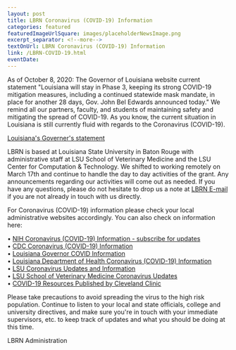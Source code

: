```yaml
--- 
layout: post
title: LBRN Coronavirus (COVID-19) Information
categories: featured
featuredImageUrlSquare: images/placeholderNewsImage.png
excerpt_separator: <!--more-->
textOnUrl: LBRN Coronavirus (COVID-19) Information
link: /LBRN-COVID-19.html
eventDate: 
--- 
```


As of October 8, 2020: The Governor of Louisiana website current statement "Louisiana will stay in Phase 3, keeping its strong COVID-19 mitigation measures, including a continued statewide mask mandate, in place for another 28 days, Gov. John Bel Edwards announced today." We remind all our partners, faculty, and students of maintaining safety and mitigating the spread of COVID-19. As you know, the current situation in Louisiana is still currently fluid with regards to the Coronavirus (COVID-19). <!--more-->

[Louisiana's Governer's statement](https://gov.louisiana.gov/index.cfm/newsroom/detail/2727)

LBRN is based at Louisiana State University in Baton Rouge with administrative staff at LSU School of Veterinary Medicine and the LSU Center for Computation & Technology. We shifted to working remotely on March 17th and continue to handle the day to day activities of the grant. Any announcements regarding our activities will come out as needed. If you have any questions, please do not hesitate to drop us a note at [LBRN E-mail](mailto:lbrn@.lsu.edu) if you are not already in touch with us directly.

For Coronavirus (COVID-19) information please check your local administrative websites accordingly. You can also check on information here:

  •  [NIH Coronavirus (COVID-19) Information - subscribe for updates](https://www.nih.gov/health-information/coronavirus)  
  •  [CDC Coronavirus (COVID-19) Information](https://www.cdc.gov/coronavirus/2019-ncov/index.html)  
  •  [Louisiana Governor COVID Information](https://coronavirus.la.gov)  
  •  [Louisiana Department of Health Coronavirus (COVID-19) Information](http://ldh.la.gov/coronavirus/)  
  •  [LSU Coronavirus Updates and Information](https://www.lsu.edu/coronavirus/index.php)  
  •  [LSU School of Veterinary Medicine Coronavirus Updates](https://lsu.edu/vetmed/disaster_preparedness/coronavirus_updates.php)  
  •  [COVID-19 Resources Published by Cleveland Clinic](https://newsroom.clevelandclinic.org/2020/08/13/cleveland-clinic-american-lung-association-provide-advanced-covid-19-resources-for-healthcare-providers/)

Please take precautions to avoid spreading the virus to the high risk population. Continue to listen to your local and state officials, college and university directives, and make sure you're in touch with your immediate supervisors, etc. to keep track of updates and what you should be doing at this time.

LBRN Administration